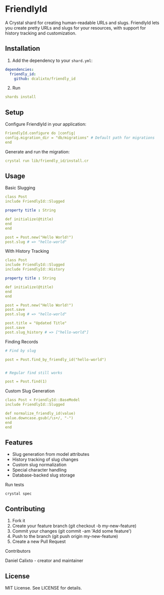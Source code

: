 # FriendlyId

A Crystal shard for creating human-readable URLs and slugs. FriendlyId lets you create pretty URLs and slugs for your resources, with support for history tracking and customization.

## Installation

1. Add the dependency to your `shard.yml`:

```yaml
dependencies:
  friendly_id:
    github: dcalixto/friendly_id
```

2. Run

```yaml
shards install
```

## Setup

Configure FriendlyId in your application:

```yaml
FriendlyId.configure do |config|
config.migration_dir = "db/migrations" # Default path for migrations
end
```

Generate and run the migration:

```yaml
crystal run lib/friendly_id/install.cr
```

## Usage

Basic Slugging

```yaml
class Post
include FriendlyId::Slugged

property title : String

def initialize(@title)
end
end

post = Post.new("Hello World!")
post.slug # => "hello-world"
```

With History Tracking

```yaml
class Post
include FriendlyId::Slugged
include FriendlyId::History

property title : String

def initialize(@title)
end
end

post = Post.new("Hello World!")
post.save
post.slug # => "hello-world"

post.title = "Updated Title"
post.save
post.slug_history # => ["hello-world"]
```

Finding Records

```yaml
# Find by slug

post = Post.find_by_friendly_id("hello-world")


# Regular find still works

post = Post.find(1)

```

Custom Slug Generation

```yaml
class Post < FriendlyId::BaseModel
include FriendlyId::Slugged

def normalize_friendly_id(value)
value.downcase.gsub(/\s+/, "-")
end
end
```

## Features

- Slug generation from model attributes
- History tracking of slug changes
- Custom slug normalization
- Special character handling
- Database-backed slug storage

Run tests

```crystal
crystal spec

```

## Contributing

1. Fork it
2. Create your feature branch (git checkout -b my-new-feature)
3. Commit your changes (git commit -am 'Add some feature')
4. Push to the branch (git push origin my-new-feature)
5. Create a new Pull Request

Contributors

Daniel Calixto - creator and maintainer

## License

MIT License. See LICENSE for details.
